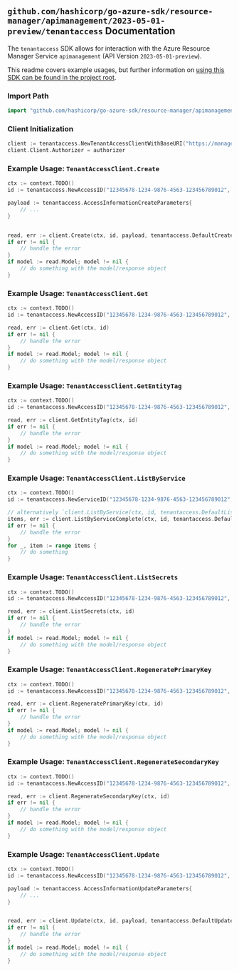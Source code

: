 
## `github.com/hashicorp/go-azure-sdk/resource-manager/apimanagement/2023-05-01-preview/tenantaccess` Documentation

The `tenantaccess` SDK allows for interaction with the Azure Resource Manager Service `apimanagement` (API Version `2023-05-01-preview`).

This readme covers example usages, but further information on [using this SDK can be found in the project root](https://github.com/hashicorp/go-azure-sdk/tree/main/docs).

### Import Path

```go
import "github.com/hashicorp/go-azure-sdk/resource-manager/apimanagement/2023-05-01-preview/tenantaccess"
```


### Client Initialization

```go
client := tenantaccess.NewTenantAccessClientWithBaseURI("https://management.azure.com")
client.Client.Authorizer = authorizer
```


### Example Usage: `TenantAccessClient.Create`

```go
ctx := context.TODO()
id := tenantaccess.NewAccessID("12345678-1234-9876-4563-123456789012", "example-resource-group", "serviceValue", "example")

payload := tenantaccess.AccessInformationCreateParameters{
	// ...
}


read, err := client.Create(ctx, id, payload, tenantaccess.DefaultCreateOperationOptions())
if err != nil {
	// handle the error
}
if model := read.Model; model != nil {
	// do something with the model/response object
}
```


### Example Usage: `TenantAccessClient.Get`

```go
ctx := context.TODO()
id := tenantaccess.NewAccessID("12345678-1234-9876-4563-123456789012", "example-resource-group", "serviceValue", "example")

read, err := client.Get(ctx, id)
if err != nil {
	// handle the error
}
if model := read.Model; model != nil {
	// do something with the model/response object
}
```


### Example Usage: `TenantAccessClient.GetEntityTag`

```go
ctx := context.TODO()
id := tenantaccess.NewAccessID("12345678-1234-9876-4563-123456789012", "example-resource-group", "serviceValue", "example")

read, err := client.GetEntityTag(ctx, id)
if err != nil {
	// handle the error
}
if model := read.Model; model != nil {
	// do something with the model/response object
}
```


### Example Usage: `TenantAccessClient.ListByService`

```go
ctx := context.TODO()
id := tenantaccess.NewServiceID("12345678-1234-9876-4563-123456789012", "example-resource-group", "serviceValue")

// alternatively `client.ListByService(ctx, id, tenantaccess.DefaultListByServiceOperationOptions())` can be used to do batched pagination
items, err := client.ListByServiceComplete(ctx, id, tenantaccess.DefaultListByServiceOperationOptions())
if err != nil {
	// handle the error
}
for _, item := range items {
	// do something
}
```


### Example Usage: `TenantAccessClient.ListSecrets`

```go
ctx := context.TODO()
id := tenantaccess.NewAccessID("12345678-1234-9876-4563-123456789012", "example-resource-group", "serviceValue", "example")

read, err := client.ListSecrets(ctx, id)
if err != nil {
	// handle the error
}
if model := read.Model; model != nil {
	// do something with the model/response object
}
```


### Example Usage: `TenantAccessClient.RegeneratePrimaryKey`

```go
ctx := context.TODO()
id := tenantaccess.NewAccessID("12345678-1234-9876-4563-123456789012", "example-resource-group", "serviceValue", "example")

read, err := client.RegeneratePrimaryKey(ctx, id)
if err != nil {
	// handle the error
}
if model := read.Model; model != nil {
	// do something with the model/response object
}
```


### Example Usage: `TenantAccessClient.RegenerateSecondaryKey`

```go
ctx := context.TODO()
id := tenantaccess.NewAccessID("12345678-1234-9876-4563-123456789012", "example-resource-group", "serviceValue", "example")

read, err := client.RegenerateSecondaryKey(ctx, id)
if err != nil {
	// handle the error
}
if model := read.Model; model != nil {
	// do something with the model/response object
}
```


### Example Usage: `TenantAccessClient.Update`

```go
ctx := context.TODO()
id := tenantaccess.NewAccessID("12345678-1234-9876-4563-123456789012", "example-resource-group", "serviceValue", "example")

payload := tenantaccess.AccessInformationUpdateParameters{
	// ...
}


read, err := client.Update(ctx, id, payload, tenantaccess.DefaultUpdateOperationOptions())
if err != nil {
	// handle the error
}
if model := read.Model; model != nil {
	// do something with the model/response object
}
```
